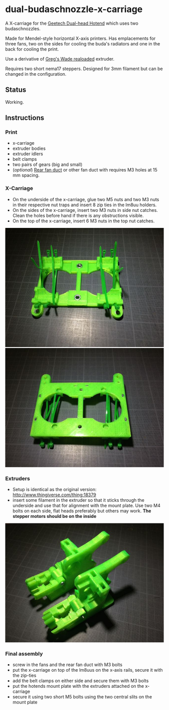 dual-budaschnozzle-x-carriage
=============================

A X-carriage for the [Geetech Dual-head Hotend](http://www.geeetech.com/dualhead-hotend-extruder-0350405mm-nozzle-for-3mm-filament-p-749.html) which uses two budaschnozzles.

Made for Mendel-style horizontal X-axis printers. Has emplacements for three fans, two on the sides for cooling the buda's radiators and one in the back for cooling the print.

Use a derivative of [Greg's Wade realoaded](http://www.thingiverse.com/thing:18379) extruder.

Requires two short nema17 steppers. Designed for 3mm filament but can be changed in the configuration.

## Status

Working.

## Instructions

### Print
    
 * x-carriage
 * extruder bodies
 * extruder idlers
 * belt clamps
 * two pairs of gears (big and small)
 * (*optional*) [Rear fan duct](http://www.thingiverse.com/thing:535374) or other fan duct with requires M3 holes at 15 mm spacing.

### X-Carriage

 * On the underside of the x-carriage, glue two M5 nuts and two M3 nuts in their respective nut traps and insert 8 zip ties in the lm8uu holders.
 * On the sides of the x-carriage, insert two M3 nuts in side nut catches. Clean the holes before hand if there is any obstructions visible.
 * On the top of the x-carriage, insert 6 M3 nuts in the top nut catches.

![Bottom](x-carriage-bottom.jpg)
![Top](x-carriage-top.jpg)

### Extruders

 * Setup is identical as the original version: http://www.thingiverse.com/thing:18379
 * insert some filament in the extruder so that it sticks through the underside and use that for alignment with the mount plate. Use two M4 bolts on each side, flat heads preferably but others may work. **The stepper motors should be on the inside**

![Extruders](extruders.jpg)

### Final assembly

 * screw in the fans and the rear fan duct with M3 bolts
 * put the x-carriage on top of the lm8uus on the x-axis rails, secure it with the zip-ties
 * add the belt clamps on either side and secure them with M3 bolts
 * put the hotends mount plate with the extruders attached on the x-carriage
 * secure it using two short M5 bolts using the two central slits on the mount plate
